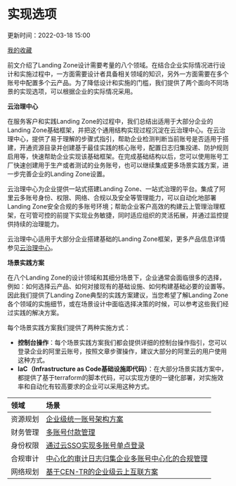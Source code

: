 # 实现选项

更新时间：2022-03-18 15:00

[我的收藏](https://help.aliyun.com/my_favorites.html)

前文介绍了Landing Zone设计需要考量的八个领域。在结合企业实际情况进行设计和实施过程中，一方面需要设计者具备相关领域的知识，另外一方面需要在多个账号中配置多个云产品。为了降低设计和实施的门槛，我们提供了两个面向不同场景的实现选项，可以根据企业的实际情况采用。



**云治理中心**

在服务客户和实践Landing Zone的过程中，我们总结出适用于大部分企业的Landing Zone基础框架，并把这个通用结构实现过程沉淀在云治理中心。在云治理中心，提供了易于理解的步骤式指引，帮助企业检测判断当前账号是否适用于搭建，开通资源目录并创建基于最佳实践的核心账号，配置日志归集投递、防护规则启用等，快速帮助企业实现该基础框架。在完成基础结构以后，您可以使用账号工厂快速创建用于生产或者测试的业务账号，也可以继续集成更多场景实践方案，进一步完善企业的Landing Zone设置。

云治理中心为企业提供一站式搭建Landing Zone、一站式治理的平台。集成了阿里云多账号身份、权限、网络、合规以及安全等管理能力，可以自动化地部署Landing Zone安全合规的多账号环境；帮助企业客户高效的构建云上管理治理框架，在可管可控的前提下实现业务敏捷，同时适应组织的灵活拓展，并通过监控提供持续的治理能力。

云治理中心适用于大部分企业搭建基础的Landing Zone框架，更多产品信息详情参见[云治理中心](https://www.aliyun.com/product/developerservices/governance)。



**场景实践方案**

在八个Landing Zone的设计领域和其细分场景下，企业通常会面临很多的选择，例如：如何选择云产品、如何对接现有的基础设施、如何构建基础必要的设置等。因此我们提供了Landing Zone典型的实践方案建议，当您希望了解Landing Zone各个领域的实施细节，或在场景设计中面临选择决策的时候，可以参考这些我们经过实践的解决方案。

每个场景实践方案我们提供了两种实施方式：

- **控制台操作**：每个场景实践方案我们都会提供详细的控制台操作指引，您可以登录企业的阿里云账号，按照文章步骤操作，建议大部分的阿里云的用户使用这种方式。
- **IaC（Infrastructure as Code基础设施即代码）**：在大部分场景实践方案中，都提供了基于terraform的脚本代码，可以实现方便的一键化部署，对实施效率和自动化有较高要求的企业可以采用这种方式。

| 领域     | 场景                                                         |
| :------- | :----------------------------------------------------------- |
| 资源规划 | [企业级统一账号架构方案](https://help.aliyun.com/document_detail/417321.html) |
| 财务管理 | [多账号付款管理](https://help.aliyun.com/document_detail/417323.html) |
| 身份权限 | [通过云SSO实现多账号单点登录](https://help.aliyun.com/document_detail/417326.html) |
| 合规审计 | [中心化的审计日志归集](https://help.aliyun.com/document_detail/410966.html)[企业多账号中心化的合规管理](https://help.aliyun.com/document_detail/417327.html) |
| 网络规划 | [基于CEN-TR的企业级云上互联方案](https://help.aliyun.com/document_detail/417329.html) |